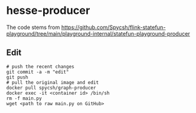 # hesse-producer

The code stems from https://github.com/Spycsh/flink-statefun-playground/tree/main/playground-internal/statefun-playground-producer

## Edit

```
# push the recent changes
git commit -a -m "edit"
git push
# pull the original image and edit
docker pull spycsh/graph-producer
docker exec -it <container id> /bin/sh
rm -f main.py
wget <path to raw main.py on GitHub>
```